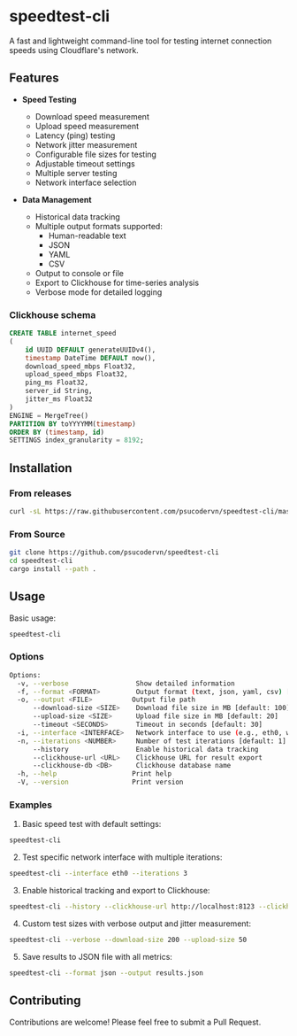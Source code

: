 # speedtest-cli

A fast and lightweight command-line tool for testing internet connection speeds using Cloudflare's network.

## Features

- **Speed Testing**

  - Download speed measurement
  - Upload speed measurement
  - Latency (ping) testing
  - Network jitter measurement
  - Configurable file sizes for testing
  - Adjustable timeout settings
  - Multiple server testing
  - Network interface selection

- **Data Management**
  - Historical data tracking
  - Multiple output formats supported:
    - Human-readable text
    - JSON
    - YAML
    - CSV
  - Output to console or file
  - Export to Clickhouse for time-series analysis
  - Verbose mode for detailed logging

### Clickhouse schema

```sql
CREATE TABLE internet_speed
(
    id UUID DEFAULT generateUUIDv4(),
    timestamp DateTime DEFAULT now(),
    download_speed_mbps Float32,
    upload_speed_mbps Float32,
    ping_ms Float32,
    server_id String,
    jitter_ms Float32
)
ENGINE = MergeTree()
PARTITION BY toYYYYMM(timestamp)
ORDER BY (timestamp, id)
SETTINGS index_granularity = 8192;
```

## Installation

### From releases

```sh
curl -sL https://raw.githubusercontent.com/psucodervn/speedtest-cli/master/scripts/install-latest.sh | sudo sh
```

### From Source

```bash
git clone https://github.com/psucodervn/speedtest-cli
cd speedtest-cli
cargo install --path .
```

## Usage

Basic usage:

```bash
speedtest-cli
```

### Options

```bash
Options:
  -v, --verbose                 Show detailed information
  -f, --format <FORMAT>         Output format (text, json, yaml, csv) [default: text]
  -o, --output <FILE>          Output file path
      --download-size <SIZE>    Download file size in MB [default: 100]
      --upload-size <SIZE>      Upload file size in MB [default: 20]
      --timeout <SECONDS>       Timeout in seconds [default: 30]
  -i, --interface <INTERFACE>   Network interface to use (e.g., eth0, wlan0)
  -n, --iterations <NUMBER>     Number of test iterations [default: 1]
      --history                 Enable historical data tracking
      --clickhouse-url <URL>    Clickhouse URL for result export
      --clickhouse-db <DB>      Clickhouse database name
  -h, --help                   Print help
  -V, --version                Print version
```

### Examples

1. Basic speed test with default settings:

```bash
speedtest-cli
```

2. Test specific network interface with multiple iterations:

```bash
speedtest-cli --interface eth0 --iterations 3
```

3. Enable historical tracking and export to Clickhouse:

```bash
speedtest-cli --history --clickhouse-url http://localhost:8123 --clickhouse-db speedtest
```

4. Custom test sizes with verbose output and jitter measurement:

```bash
speedtest-cli --verbose --download-size 200 --upload-size 50
```

5. Save results to JSON file with all metrics:

```bash
speedtest-cli --format json --output results.json
```

## Contributing

Contributions are welcome! Please feel free to submit a Pull Request.
